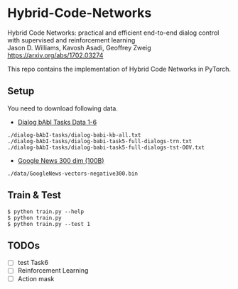 # Hybrid-Code-Networks

Hybrid Code Networks: practical and efficient end-to-end dialog control with supervised and reinforcement learning  
Jason D. Williams, Kavosh Asadi, Geoffrey Zweig  
https://arxiv.org/abs/1702.03274


This repo contains the implementation of Hybrid Code Networks in PyTorch.

## Setup

You need to download following data.

- [Dialog bAbI Tasks Data 1-6](https://fb-public.box.com/s/chnq60iivzv5uckpvj2n2vijlyepze6w)
```
./dialog-bAbI-tasks/dialog-babi-kb-all.txt
./dialog-bAbI-tasks/dialog-babi-task5-full-dialogs-trn.txt
./dialog-bAbI-tasks/dialog-babi-task5-full-dialogs-tst-OOV.txt
```
- [Google News 300 dim (100B)](https://github.com/3Top/word2vec-api) 
```
./data/GoogleNews-vectors-negative300.bin
```

## Train & Test
```
$ python train.py --help
$ python train.py
$ python train.py --test 1
```

## TODOs
- [ ] test Task6
- [ ] Reinforcement Learning
- [ ] Action mask
